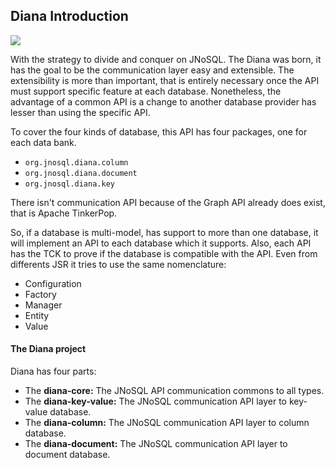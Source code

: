 ## Diana Introduction

![](../../images/duke-diana-min.png)

With the strategy to divide and conquer on JNoSQL. The Diana was born, it has the goal to be the communication layer easy and extensible. The extensibility is more than important, that is entirely necessary once the API must support specific feature at each database. Nonetheless, the advantage of a common API is a change to another database provider has lesser than using the specific API.

To cover the four kinds of database, this API has four packages, one for each data bank.

* `org.jnosql.diana.column`
* `org.jnosql.diana.document`
* `org.jnosql.diana.key`

There isn't communication API because of the Graph API already does exist, that is Apache TinkerPop. 

So, if a database is multi-model, has support to more than one database, it will implement an API to each database which it supports. Also, each API has the TCK to prove if the database is compatible with the API. Even from differents JSR it tries to use the same nomenclature:

* Configuration
* Factory
* Manager
* Entity
* Value

#### The Diana project

Diana has four parts:

* The **diana-core:** The JNoSQL API communication commons to all types.
* The **diana-key-value:** The JNoSQL communication API layer to key-value database.
* The **diana-column:** The JNoSQL communication API layer to column database.
* The **diana-document:** The JNoSQL communication API layer to document database.
